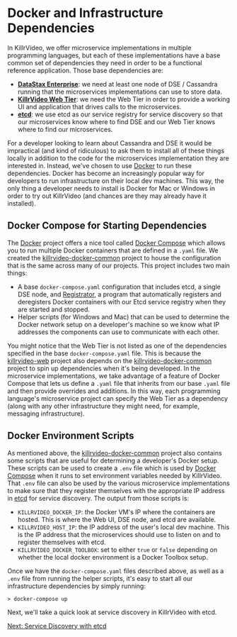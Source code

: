 # Docker and Infrastructure Dependencies

In KillrVideo, we offer microservice implementations in multiple programming languages, but
each of these implementations have a base common set of dependencies they need in order
to be a functional reference application. Those base dependencies are:

- [**DataStax Enterprise**][dse]: we need at least one node of DSE / Cassandra running that
the microservices implementations can use to store data.
- [**KillrVideo Web Tier**][killrvideo-web]: we need the Web Tier in order to provide a
working UI and application that drives calls to the microservices.
- [**etcd**][etcd]: we use etcd as our service registry for service discovery so that our
microservices know where to find DSE and our Web Tier knows where to find our microservices.

For a developer looking to learn about Cassandra and DSE it would be impractical (and kind
of ridiculous) to ask them to install all of these things locally in addition to the code
for the microservices implementation they are interested in. Instead, we've chosen to use
[Docker][docker] to run these dependencies. Docker has become an increasingly popular way
for developers to run infrastructure on their local dev machines. This way, the only thing a
developer needs to install is Docker for Mac or Windows in order to try out KillrVideo (and 
chances are they may already have it installed).

## Docker Compose for Starting Dependencies

The [Docker][docker] project offers a nice tool called [Docker Compose][compose] which
allows you to run multiple Docker containers that are defined in a `.yaml` file. We created
the [killrvideo-docker-common][docker-common] project to house the configuration that is the
same across many of our projects. This project includes two main things:

- A base `docker-compose.yaml` configuration that includes etcd, a single DSE node, and 
[Registrator][registrator], a program that automatically registers and deregisters Docker 
containers with our Etcd service registry when they are started and stopped.
- Helper scripts (for Windows and Mac) that can be used to determine the Docker network
setup on a developer's machine so we know what IP addresses the components can use to
communicate with each other.

You might notice that the Web Tier is not listed as one of the dependencies specified in the
base `docker-compose.yaml` file. This is because the [killrvideo-web][killrvideo-web]
project also depends on the [killrvideo-docker-common][docker-common] project to spin up 
dependencies when it's being developed. In the microservice implementations, we take 
advantage of a feature of Docker Compose that lets us define a `.yaml` file that inherits
from our base `.yaml` file and then provide overrides and additions. In this way, each
programming language's microservice project can specify the Web Tier as a dependency (along
with any other infrastructure they might need, for example, messaging infrastructure).

## Docker Environment Scripts

As mentioned above, the [killrvideo-docker-common][docker-common] project also contains some
scripts that are useful for determining a developer's Docker setup. These scripts can be
used to create a `.env` file which is used by [Docker Compose][compose] when it runs to set
environment variables needed by KillrVideo. That `.env` file can also be used by the various
microservice implementations to make sure that they register themselves with the appropriate
IP address in [etcd][etcd] for service discovery. The output from those scripts is:

- `KILLRVIDEO_DOCKER_IP`: the Docker VM's IP where the containers are hosted. This is where
the Web UI, DSE node, and etcd are available.
- `KILLRVIDEO_HOST_IP`: the IP address of the user's local dev machine. This is the IP
address that the microservices should use to listen on and to register themselves with etcd.
- `KILLRVIDEO_DOCKER_TOOLBOX`: set to either `true` or `false` depending on whether the
local docker environment is a Docker Toolbox setup.

Once we have the `docker-compose.yaml` files described above, as well as a `.env` file from
running the helper scripts, it's easy to start all our infrastructure dependencies by simply
running:

```
> docker-compose up
```

Next, we'll take a quick look at service discovery in KillrVideo with etcd.

[Next: Service Discovery with etcd][next]


[next]: /docs/guides/service-discovery/
[dse]: http://www.datastax.com/products/datastax-enterprise
[killrvideo-web]: https://github.com/killrvideo/killrvideo-web
[etcd]: https://github.com/coreos/etcd
[docker]: https://www.docker.com/
[compose]: https://docs.docker.com/compose/overview/
[docker-common]: https://github.com/KillrVideo/killrvideo-docker-common
[registrator]: http://gliderlabs.com/registrator/latest/